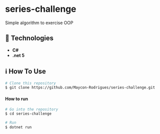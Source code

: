 # series-challenge
Simple algorithm to exercise OOP

## :rocket: Technologies

- **C#**
- **.net 5**

## :information_source: How To Use

```bash
# Clone this repository
$ git clone https://github.com/Maycon-Rodrigues/series-challenge.git
```

#### How to run

```bash
# Go into the repository
$ cd series-challenge

# Run
$ dotnet run
```
